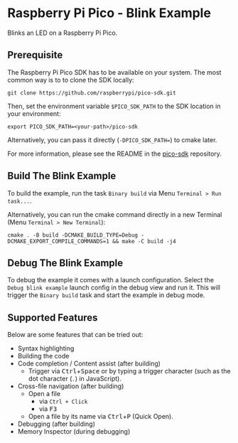 # Raspberry Pi Pico - Blink Example

Blinks an LED on a Raspberry Pi Pico.

## Prerequisite

The Raspberry Pi Pico SDK has to be available on your system.
The most common way is to to clone the SDK locally:

    git clone https://github.com/raspberrypi/pico-sdk.git

Then, set the environment variable `$PICO_SDK_PATH` to the SDK location in your environment:

    export PICO_SDK_PATH=<your-path>/pico-sdk

Alternatively, you can pass it directly (`-DPICO_SDK_PATH=`) to cmake later.

For more information, please see the README in the [pico-sdk](https://github.com/raspberrypi/pico-sdk) repository.

## Build The Blink Example

To build the example, run the task `Binary build` via Menu `Terminal > Run task...`.

Alternatively, you can run the cmake command directly in a new Terminal (Menu `Terminal > New Terminal`):

    cmake . -B build -DCMAKE_BUILD_TYPE=Debug -DCMAKE_EXPORT_COMPILE_COMMANDS=1 && make -C build -j4

## Debug The Blink Example

To debug the example it comes with a launch configuration.
Select the `Debug blink example` launch config in the debug view and run it.
This will trigger the `Binary build` task and start the example in debug mode.

## Supported Features

Below are some features that can be tried out:

- Syntax highlighting
- Building the code
- Code completion / Content assist (after building)
  - Trigger via <kbd>Ctrl</kbd>+<kbd>Space</kbd> or by typing a trigger character (such as the dot character (`.`) in JavaScript).
- Cross-file navigation (after building)
  - Open a file
    - via `Ctrl + Click`
    - via <kbd>F3</kbd>
  - Open a file by its name via <kbd>Ctrl</kbd>+<kbd>P</kbd> (Quick Open).
- Debugging (after building)    
- Memory Inspector (during debugging)


